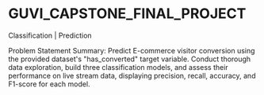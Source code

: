 # GUVI_CAPSTONE_FINAL_PROJECT
Classification | Prediction

Problem Statement Summary:
   Predict E-commerce visitor conversion using the provided dataset's "has_converted" target variable. Conduct thorough data exploration, build three classification models, and assess their performance on live stream data, displaying precision, recall, accuracy, and F1-score for each model.
